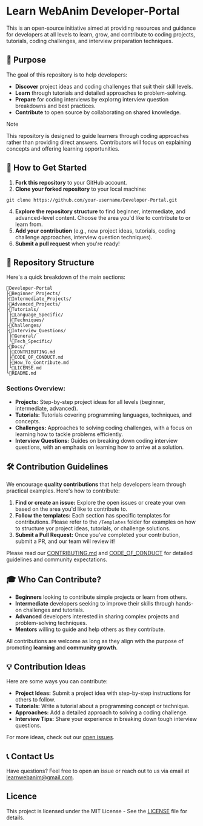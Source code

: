 # Learn WebAnim Developer-Portal
This is an open-source initiative aimed at providing resources and guidance for developers at all levels to learn, grow, and contribute to coding projects, tutorials, coding challenges, and interview preparation techniques.
## 🎯 Purpose
The goal of this repository is to help developers:
- **Discover** project ideas and coding challenges that suit their skill levels.
- **Learn** through tutorials and detailed approaches to problem-solving.
- **Prepare** for coding interviews by explorng interview question breakdowns and best practices.
- **Contribute** to open source by collaborating on shared knowledge.

> [!NOTE]
> This repository is designed to guide learners through coding approaches rather than providing direct answers.  Contributors will focus on explaining concepts and offering learning opportunities.

## 🚀 How to Get Started
1. **Fork this repository** to your GitHub account.
2. **Clone your forked repository** to your local machine:
```
git clone https://github.com/your-username/Developer-Portal.git
```
4. **Explore the repository structure** to find beginner, intermediate, and advanced-level content.  Choose the area you'd like to contribute to or learn from.
5. **Add your contribution** (e.g., new project ideas, tutorials, coding challenge approaches, interview question techniques).
6. **Submit a pull request** when you're ready!
## 📂 Repository Structure
Here's a quick breakdown of the main sections:
```
📂Developer-Portal
├📂Beginner_Projects/
├📂Intermediate_Projects/
├📂Advanced_Projects/
├📂Tutorials/
│├📂Language_Specific/
│├📂Techniques/
├📂Challenges/
├📂Interview_Questions/
│├📂General/
│└📂Tech_Specific/
├📂Docs/
│├📃CONTRIBUTING.md
│├📃CODE_OF_CONDUCT.md
│├📃How_To_Contribute.md
│└📃LICENSE.md
└📃README.md
```
### Sections Overview:
- **Projects:** Step-by-step project ideas for all levels (beginner, intermediate, advanced).
- **Tutorials:** Tutorials covering programming languages, techniques, and concepts.
- **Challenges:** Approaches to solving coding challenges, with a focus on learning how to tackle problems efficiently.
- **Interview Questions:** Guides on breaking down coding interview questions, with an emphasis on learning how to arrive at a solution.
## 🛠 Contribution Guidelines
We encourage **quality contributions** that help developers learn through practical examples.  Here's how to contribute:
1. **Find or create an issue:** Explore the open issues or create your own based on the area you'd like to contribute to.
2. **Follow the templates:** Each section has specific templates for contributions.  Please refer to the `/Templates` folder for examples on how to structure yor project ideas, tutorials, or challenge solutions.
3. **Submit a Pull Request:** Once you've completed your contribution, submit a PR, and our team will review it!

Please read our [CONTRIBUTING.md](docs/CONTRIBUTING.md) and [CODE_OF_CONDUCT](docs/CODE_OF_CONDUCT.md) for detailed guidelines and community expectations.
## 🎓 Who Can Contribute?
- **Beginners** looking to contribute simple projects or learn from others.
- **Intermediate** developers seeking to improve their skills through hands-on challenges and tutorials.
- **Advanced** developers interested in sharing complex projects and problem-solving techniques.
- **Mentors** willing to guide and help others as they contribute.

All contributions are welcome as long as they align with the purpose of promoting **learning** and **community growth**.
## 💡 Contribution Ideas
Here are some ways you can contribute:
- **Project Ideas:** Submit a project idea with step-by-step instructions for others to follow.
- **Tutorials:** Write a tutorial about a programming concept or technique.
- **Approaches:** Add a detailed approach to solving a coding challenge.
- **Interview Tips:** Share your experience in breaking down tough interview questions.

For more ideas, check out our [open issues](issues).
<!--
## 🎉 Hacktoberfest Participation
By contributing to this repository during Hacktoberfest, you'll not only help grow a knowledge base for fellow developers but also earn your chance to complete **Hacktoberfest** and receive awesome rewards!  Contributions made between October 1 and October 31 will be eligible.
-->
<!--
## 🏅 Contributors
A big thank you to all our amazing contributors!  Check out the [Contributors page](graphs/contributors) to see who's helping grow this community.
-->
## 📞 Contact Us
Have questions?  Feel free to open an issue or reach out to us via email at [learnwebanim@gmail.com](learnwebanim@gmail.com).
## Licence
This project is licensed under the MIT License - See the [LICENSE](docs/LICENCE.md) file for details.
